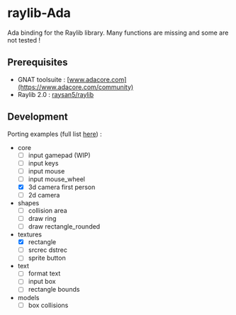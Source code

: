 # raylib-Ada

Ada binding for the Raylib library.
Many functions are missing and some are not tested !

## Prerequisites

- GNAT toolsuite : [www.adacore.com](https://www.adacore.com/community)
- Raylib 2.0 : [raysan5/raylib](https://github.com/raysan5/raylib)

## Development

Porting examples (full list [here](https://www.raylib.com/examples.html)) :

- core
  - [ ] input gamepad (WIP)
  - [ ] input keys
  - [ ] input mouse
  - [ ] input mouse_wheel
  - [x] 3d camera first person
  - [ ] 2d camera
- shapes
  - [ ] collision area
  - [ ] draw ring
  - [ ] draw rectangle_rounded
- textures
  - [x] rectangle
  - [ ] srcrec dstrec
  - [ ] sprite button
- text
  - [ ] format text
  - [ ] input box
  - [ ] rectangle bounds
- models
  - [ ] box collisions
